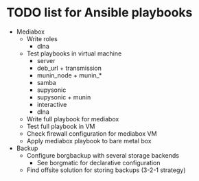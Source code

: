 # TODO list for Ansible playbooks

- Mediabox
    - Write roles
        - dlna
    - Test playbooks in virtual machine
        - server
        - deb_url + transmission
        - munin_node + munin_*
        - samba
        - supysonic
        - supysonic + munin
        - interactive
        - dlna
    - Write full playbook for mediabox
    - Test full playbook in VM
    - Check firewall configuration for mediabox VM
    - Apply mediabox playbook to bare metal box
- Backup
    - Configure borgbackup with several storage backends
        - See borgmatic for declarative configuration
    - Find offsite solution for storing backups (3-2-1 strategy)
